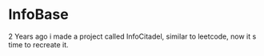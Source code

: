 # InfoBase
2 Years ago i made a project called InfoCitadel, similar to leetcode, now it s time to recreate it.
